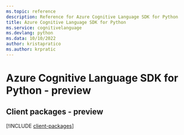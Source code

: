 ```yaml
---
ms.topic: reference
description: Reference for Azure Cognitive Language SDK for Python
title: Azure Cognitive Language SDK for Python
ms.service: cognitivelanguage
ms.devlang: python
ms.data: 10/10/2022
author: kristapratico
ms.author: krpratic
---
```

# Azure Cognitive Language SDK for Python - preview

## Client packages - preview
[!INCLUDE [client-packages](cognitive-language-client-index.md)]
